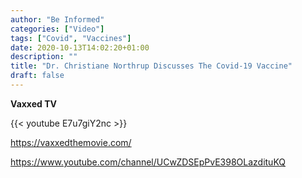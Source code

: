 ```yaml
---
author: "Be Informed"
categories: ["Video"]
tags: ["Covid", "Vaccines"]
date: 2020-10-13T14:02:20+01:00
description: ""
title: "Dr. Christiane Northrup Discusses The Covid-19 Vaccine"
draft: false
---
```


**Vaxxed TV**  

{{< youtube E7u7giY2nc >}}

https://vaxxedthemovie.com/  

https://www.youtube.com/channel/UCwZDSEpPvE398OLazdituKQ  